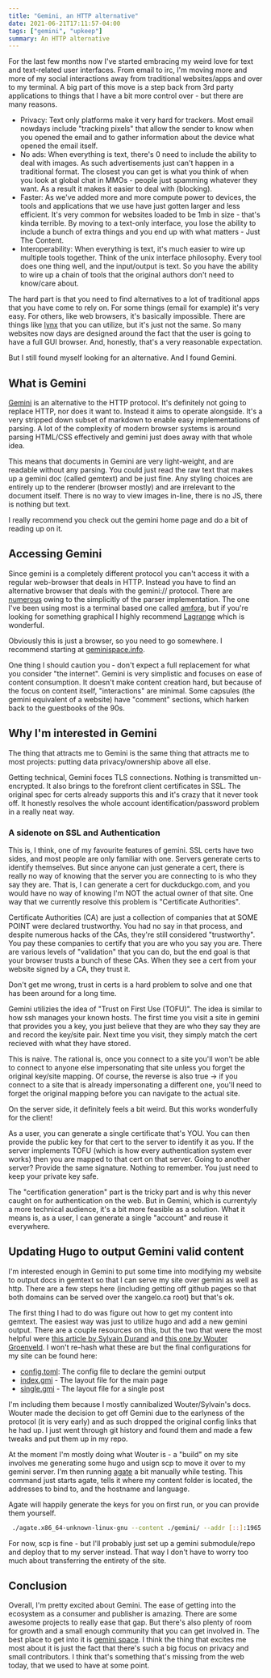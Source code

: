 ```yaml
---
title: "Gemini, an HTTP alternative"
date: 2021-06-21T17:11:57-04:00
tags: ["gemini", "upkeep"]
summary: An HTTP alternative
---
```


For the last few months now I've started embracing my weird love for text and text-related user interfaces. From email to irc, I'm moving more and more of my social interactions away from traditional websites/apps and over to my terminal. A big part of this move is a step back from 3rd party applications to things that I have a bit more control over - but there are many reasons.

* Privacy: Text only platforms make it very hard for trackers. Most email nowdays include "tracking pixels" that allow the sender to know when you opened the email and to gather information about the device what opened the email itself. 
* No ads: When everything is text, there's 0 need to include the ability to deal with images. As such advertisements just can't happen in a traditional format. The closest you can get is what you think of when you look at global chat in MMOs - people just spamming whatever they want. As a result it makes it easier to deal with (blocking).
* Faster: As we've added more and more compute power to devices, the tools and applications that we use have just gotten larger and less efficient. It's very common for websites loaded to be 1mb in size - that's kinda terrible. By moving to a text-only interface, you lose the ability to include a bunch of extra things and you end up with what matters - Just The Content.
* Interoperability: When everything is text, it's much easier to wire up multiple tools together. Think of the unix interface philosophy. Every tool does one thing well, and the input/output is text. So you have the ability to wire up a chain of tools that the original authors don't need to know/care about.

The hard part is that you need to find alternatives to a lot of traditional apps that you have come to rely on. For some things (email for example) it's very easy. For others, like web browsers, it's basically impossible. There are things like [lynx](https://lynx.invisible-island.net/) that you can utilize, but it's just not the same. So many websites now days are designed around the fact that the user is going to have a full GUI browser. And, honestly, that's a very reasonable expectation.

But I still found myself looking for an alternative. And I found Gemini.

## What is Gemini
[Gemini](https://gemini.circumlunar.space) is an alternative to the HTTP protocol. It's definitely not going to replace HTTP, nor does it want to. Instead it aims to operate alongside. It's a very stripped down subset of markdown to enable easy implementations of parsing. A lot of the complexity of modern browser systems is around parsing HTML/CSS effectively and gemini just does away with that whole idea. 

This means that documents in Gemini are very light-weight, and are readable without any parsing. You could just read the raw text that makes up a gemini doc (called gemtext) and be just fine. Any styling choices are entirely up to the renderer (browser mostly) and are irrelevant to the document itself. There is no way to view images in-line, there is no JS, there is nothing but text.

I really recommend you check out the gemini home page and do a bit of reading up on it.

## Accessing Gemini
Since gemini is a completely different protocol you can't access it with a regular web-browser that deals in HTTP. Instead you have to find an alternative browser that deals with the gemini:// protocol. There are [numerous](https://gemini.circumlunar.space/software/) owing to the simplicitly of the parser implementation. The one I've been using most is a terminal based one called [amfora](https://github.com/makeworld-the-better-one/amfora), but if you're looking for something graphical I highly recommend [Lagrange](https://gmi.skyjake.fi/lagrange/) which is wonderful.

Obviously this is just a browser, so you need to go somewhere. I recommend starting at [geminispace.info](gemini://geminispace.info). 

One thing I should caution you - don't expect a full replacement for what you consider "the internet". Gemini is very simplistic and focuses on ease of content consumption. It doesn't make content creation hard, but because of the focus on content itself, "interactions" are minimal. Some capsules (the gemini equivalent of a website) have "comment" sections, which harken back to the guestbooks of the 90s. 

## Why I'm interested in Gemini
The thing that attracts me to Gemini is the same thing that attracts me to most projects: putting data privacy/ownership above all else.

Getting technical, Gemini foces TLS connections. Nothing is transmitted un-encrypted. It also brings to the forefront client certificates in SSL. The original spec for certs already supports this and it's crazy that it never took off. It honestly resolves the whole account identification/password problem in a really neat way.

### A sidenote on SSL and Authentication
This is, I think, one of my favourite features of gemini. SSL certs have two sides, and most people are only familiar with one. Servers generate certs to identify themselves. But since anyone can just generate a cert, there is really no way of knowing that the server you are connecting to is who they say they are. That is, I can generate a cert for duckduckgo.com, and you would have no way of knowing I'm NOT the actual owner of that site. One way that we currently resolve this problem is "Certificate Authorities".

Certificate Authorities (CA) are just a collection of companies that at SOME POINT were declared trustworthy. You had no say in that process, and despite numerous hacks of the CAs, they're still considered "trustworthy". You pay these companies to certify that you are who you say you are. There are various levels of "validation" that you can do, but the end goal is that your browser trusts a bunch of these CAs. When they see a cert from your website signed by a CA, they trust it.

Don't get me wrong, trust in certs is a hard problem to solve and one that has been around for a long time.

Gemini utilizies the idea of "Trust on First Use (TOFU)". The idea is similar to how ssh manages your known hosts. The first time you visit a site in gemini that provides you a key, you just believe that they are who they say they are and record the key/site pair. Next time you visit, they simply match the cert recieved with what they have stored.

This is naive. The rational is, once you connect to a site you'll won't be able to connect to anyone else impersonating that site unless you forget the original key/site mapping. Of course, the reverse is also true -> if you connect to a site that is already impersonating a different one, you'll need to forget the original mapping before you can navigate to the actual site.

On the server side, it definitely feels a bit weird. But this works wonderfully for the client!

As a user, you can generate a single certificate that's YOU. You can then provide the public key for that cert to the server to identify it as you. If the server implements TOFU (which is how every authentication system ever works) then you are mapped to that cert on that server. Going to another server? Provide the same signature. Nothing to remember. You just need to keep your private key safe.

The "certification generation" part is the tricky part and is why this never caught on for authentication on the web. But in Gemini, which is currentyly a more technical audience, it's a bit more feasible as a solution. What it means is, as a user, I can generate a single "account" and reuse it everywhere.

## Updating Hugo to output Gemini valid content
I'm interested enough in Gemini to put some time into modifying my website to output docs in gemtext so that I can serve my site over gemini as well as http. There are a few steps here (including getting off github pages so that both domains can be served over the xangelo.ca root) but that's ok.

The first thing I had to do was figure out how to get my content into gemtext. The easiest way was just to utilize hugo and add a new gemini output. There are a couple resources on this, but the two that were the most helpful were [this article by Sylvain Durand](https://sylvaindurand.org/gemini-and-hugo/) and [this one by Wouter Groenveld](https://brainbaking.com/post/2021/04/using-hugo-to-launch-a-gemini-capsule/). I won't re-hash what these are but the final configurations for my site can be found here:

* [config.toml](https://github.com/AngeloR/xangelo.ca/blob/88c61cd88bd2228dc7f2e46871f5e5ea6e2fcfdc/config.toml#L36): The config file to declare the gemini output
* [index.gmi](https://github.com/AngeloR/xangelo.ca/blob/88c61cd88bd2228dc7f2e46871f5e5ea6e2fcfdc/layouts/index.gmi) - The layout file for the main page
* [single.gmi](https://github.com/AngeloR/xangelo.ca/blob/88c61cd88bd2228dc7f2e46871f5e5ea6e2fcfdc/layouts/_default/single.gmi) - The layout file for a single post

I'm including them because I mostly cannibalized Wouter/Sylvain's docs. Wouter made the decision to get off Gemini due to the earlyness of the protocol (it is very early) and as such dropped the original config links that he had up. I just went through git history and found them and made a few tweaks and put them up in my repo.

At the moment I'm mostly doing what Wouter is - a "build" on my site involves me generating some hugo and usign scp to move it over to my gemini server. I'm then running [agate](https://github.com/mbrubeck/agate) a bit manually while testing. This command just starts agate, tells it where my content folder is located, the addresses to bind to, and the hostname and language.

Agate will happily generate the keys for you on first run, or you can provide them yourself.

```bash to start agate
 ./agate.x86_64-unknown-linux-gnu --content ./gemini/ --addr [::]:1965 --addr 0.0.0.0:1965 --hostname gemini.xangelo.ca --lang en-US
 ```

For now, scp is fine - but I'll probably just set up a gemini submodule/repo and deploy that to my server instead. That way I don't have to worry too much about transferring the entirety of the site.

 ## Conclusion
 Overall, I'm pretty excited about Gemini. The ease of getting into the ecosystem as a consumer and publisher is amazing. There are some awesome projects to really ease that gap. But there's also plenty of room for growth and a small enough community that you can get involved in. The best place to get into it is [gemini space](gemini://gemini.circumlunar.space). I think the thing that excites me most about it is just the fact that there's such a big focus on privacy and small contributors. I think that's something that's missing from the web today, that we used to have at some point.

